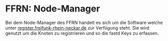 # FFRN: Node-Manager

Bei dem Node-Manager des FFRN handelt es sich um die Software welche unter 
[register.freifunk-rhein-neckar.de](https://register.freifunk-rhein-neckar.de/) zur Verfügung steht. 
Sie wird genutzt um die Knoten zu registrieren und so die fastd Keys zu erfassen.

